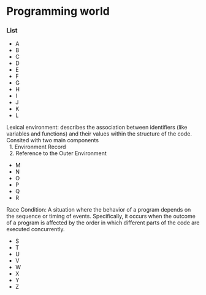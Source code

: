 # Programming world

### List

- A
- B
- C
- D
- E
- F
- G
- H
- I
- J
- K
- L
  
Lexical environment: describes the association between identifiers (like variables and functions) and their values within the structure of the code. Consited with two main components<br>
&nbsp; 1. Environment Record<br>
&nbsp; 2. Reference to the Outer Environment
- M
- N
- O
- P
- Q
- R
  
Race Condition: A situation where the behavior of a program depends on the sequence or timing of events. Specifically, it occurs when the outcome of a program is affected by the order in which different parts of the code
                are executed concurrently.

- S
- T
- U
- V
- W
- X
- Y
- Z
